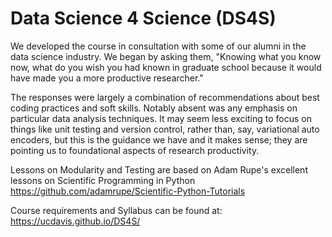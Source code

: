 # Data Science 4 Science (DS4S)

We developed the course in consultation with some of our alumni in the data science industry. We began by asking them, "Knowing what you know now, what do you wish you had known in graduate school because it would have made you a more productive researcher."

The responses were largely a combination of recommendations about best coding practices and soft skills. Notably absent was any emphasis on particular data analysis techniques. It may seem less exciting to focus on things like unit testing and version control, rather than, say, variational auto encoders, but this is the guidance we have and it makes sense; they are pointing us to foundational aspects of research productivity. 

Lessons on Modularity and Testing are based on Adam Rupe's excellent lessons on Scientific Programming in Python https://github.com/adamrupe/Scientific-Python-Tutorials

Course requirements and Syllabus can be found at: https://ucdavis.github.io/DS4S/

